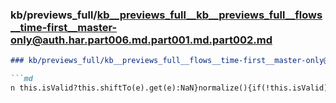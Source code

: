 ### kb/previews_full/kb__previews_full__kb__previews_full__flows__time-first__master-only@auth.har.part006.md.part001.md.part002.md

```md
### kb/previews_full/kb__previews_full__flows__time-first__master-only@auth.har.part006.md.part001.md (part 002)

```md
n this.isValid?this.shiftTo(e).get(e):NaN}normalize(){if(!this.isValid)return this;let e=t
```

```

```
